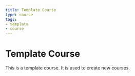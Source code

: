 ```yaml
---
title: Template Course
type: course
tags:
- template
- course
---
```


# Template Course

This is a template course. It is used to create new courses.